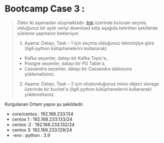 
# Bootcamp Case 3 :

>    Ödev iki aşamadan oluşmaktadır. [link](https://data.ibb.gov.tr/dataset/saatlik-trafik-yogunluk-veri-seti) üzerinde bulunan seçmiş olduğunuz bir aylık veriyi download edip aşağıda belirtilen şekillerde yükleme yapmanız bekleniyor.
> 
> 1.  Aşama: Datayı, Task – 1 için seçmiş olduğunuz teknolojiye göre (ilgili python kütüphanelerini kullanarak)
> 
> -   Kafka seçenler, datayı bir Kafka Topic'e,
> -   Postgre seçenler, datayı bir PG Table'a,
> -   Cassandra seçenler, datayı bir Cassandra tablosuna  yüklemelisiniz.
>  2.  Aşama: Datayı, Task – 2 için oluşturduğunuz minio object storage
> üzerinde bir bucket'a (ilgili python kütüphanelerini kullanarak)  yüklemelisiniz.

Kurgulanan Ortam yapısı şu şekildedir.

 - core/centos : 192.168.233.134
 - centos 1 : 192.168.233.133/24
 - centos :2 : 192.168.233.132/24
 - centos 3:  192.168.233.129/24 
 - -env : python : 3.9


